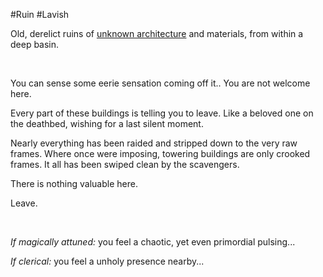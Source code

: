---
---

\#Ruin #Lavish 

Old, derelict ruins of [unknown architecture](..\..\..\..\..\..\..\Groupings\Factions\The%20Lavish%20Empire.md) and materials, from within a deep basin. 

 

You can sense some eerie sensation coming off it.. You are not welcome here.

Every part of these buildings is telling you to leave. 
Like a beloved one on the deathbed, wishing for a last silent moment. 

Nearly everything has been raided and stripped down to the very raw frames.
Where once were imposing, towering buildings are only crooked frames. 
It all has been swiped clean by the scavengers. 

There is nothing valuable here.

Leave.

 

*If magically attuned:* you feel a chaotic, yet even primordial pulsing...

*If clerical:* you feel a unholy presence nearby...
